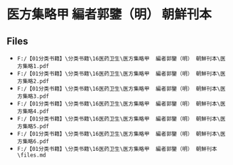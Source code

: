 # 医方集略甲  編者郭鑒（明） 朝鮮刊本

## Files

- `F:/【01分类书籍】\分类书籍\16医药卫生\医方集略甲  編者郭鑒（明） 朝鮮刊本\医方集略1.pdf`
- `F:/【01分类书籍】\分类书籍\16医药卫生\医方集略甲  編者郭鑒（明） 朝鮮刊本\医方集略2.pdf`
- `F:/【01分类书籍】\分类书籍\16医药卫生\医方集略甲  編者郭鑒（明） 朝鮮刊本\医方集略3.pdf`
- `F:/【01分类书籍】\分类书籍\16医药卫生\医方集略甲  編者郭鑒（明） 朝鮮刊本\医方集略4.pdf`
- `F:/【01分类书籍】\分类书籍\16医药卫生\医方集略甲  編者郭鑒（明） 朝鮮刊本\医方集略5.pdf`
- `F:/【01分类书籍】\分类书籍\16医药卫生\医方集略甲  編者郭鑒（明） 朝鮮刊本\医方集略6.pdf`
- `F:/【01分类书籍】\分类书籍\16医药卫生\医方集略甲  編者郭鑒（明） 朝鮮刊本\files.md`
